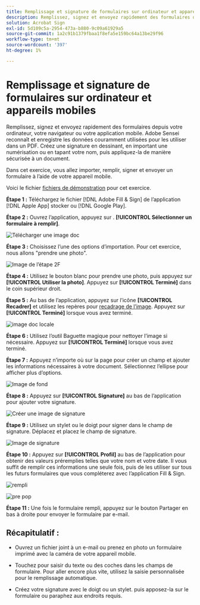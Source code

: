 ```yaml
---
title: Remplissage et signature de formulaires sur ordinateur et appareils mobiles
description: Remplissez, signez et envoyez rapidement des formulaires depuis votre ordinateur, votre navigateur ou votre application mobile
solution: Acrobat Sign
exl-id: 5d109c5a-2954-473a-b880-9c09a61929a5
source-git-commit: 1a2c91b1379fbaa1f8efa5e159bc64a13be29f96
workflow-type: tm+mt
source-wordcount: '397'
ht-degree: 1%

---
```


# Remplissage et signature de formulaires sur ordinateur et appareils mobiles

Remplissez, signez et envoyez rapidement des formulaires depuis votre ordinateur, votre navigateur ou votre application mobile. Adobe Sensei reconnaît et enregistre les données couramment utilisées pour les utiliser dans un PDF. Créez une signature en dessinant, en important une numérisation ou en tapant votre nom, puis appliquez-la de manière sécurisée à un document.

Dans cet exercice, vous allez importer, remplir, signer et envoyer un formulaire à l’aide de votre appareil mobile.

Voici le fichier [fichiers de démonstration](assets/03_FillSignScan.zip) pour cet exercice.

**Étape 1 :** Téléchargez le fichier [!DNL Adobe Fill & Sign] de l’application [!DNL Apple App] stocker ou [!DNL Google Play].

**Étape 2 :** Ouvrez l’application, appuyez sur . **[!UICONTROL Sélectionner un formulaire à remplir]**.

![Télécharger une image doc](assets/mobilescan.jpg)

**Étape 3 :** Choisissez l’une des options d’importation. Pour cet exercice, nous allons &quot;prendre une photo&quot;.

![Image de l’étape 2F](assets/Step2F.jpg)

**Étape 4 :** Utilisez le bouton blanc pour prendre une photo, puis appuyez sur **[!UICONTROL Utiliser la photo]**. Appuyez sur **[!UICONTROL Terminé]** dans le coin supérieur droit.

**Étape 5 :** Au bas de l’application, appuyez sur l’icône **[!UICONTROL Recadrer]** et utilisez les repères pour [recadrage de l’image](https://www.adobe.com/fr/acrobat/online/crop-pdf.html). Appuyez sur **[!UICONTROL Terminé]** lorsque vous avez terminé.

![image doc locale](assets/localdoc.jpg)

**Étape 6 :** Utilisez l’outil Baguette magique pour nettoyer l’image si nécessaire. Appuyez sur **[!UICONTROL Terminé]** lorsque vous avez terminé.

**Étape 7 :** Appuyez n’importe où sur la page pour créer un champ et ajouter les informations nécessaires à votre document. Sélectionnez l’ellipse pour afficher plus d’options.

![Image de fond](assets/fill.jpg)


**Étape 8 :** Appuyez sur **[!UICONTROL Signature]** au bas de l’application pour ajouter votre signature.

![Créer une image de signature](assets/createsign.jpg)

**Étape 9 :** Utilisez un stylet ou le doigt pour signer dans le champ de signature. Déplacez et placez le champ de signature.

![Image de signature](assets/sign.jpg)

**Étape 10 :** Appuyez sur **[!UICONTROL Profil]** au bas de l’application pour obtenir des valeurs préremplies telles que votre nom et votre date. Il vous suffit de remplir ces informations une seule fois, puis de les utiliser sur tous les futurs formulaires que vous compléterez avec l’application Fill &amp; Sign.

![rempli](assets/filled.jpg)

![pre pop](assets/prepop.jpg)

**Étape 11 :** Une fois le formulaire rempli, appuyez sur le bouton Partager en bas à droite pour envoyer le formulaire par e-mail.

## Récapitulatif :

* Ouvrez un fichier joint à un e-mail ou prenez en photo un formulaire imprimé avec la caméra de votre appareil mobile.

* Touchez pour saisir du texte ou des coches dans les champs de formulaire. Pour aller encore plus vite, utilisez la saisie personnalisée pour le remplissage automatique.

* Créez votre signature avec le doigt ou un stylet. puis apposez-la sur le formulaire ou paraphez aux endroits requis.
